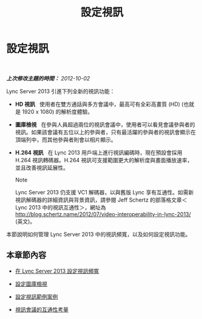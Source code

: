 ﻿---
title: 設定視訊
TOCTitle: 設定視訊
ms:assetid: dadfb7f3-dfd6-4847-b137-17dacafd7368
ms:mtpsurl: https://technet.microsoft.com/zh-tw/library/JJ205307(v=OCS.15)
ms:contentKeyID: 49292509
ms.date: 08/10/2015
mtps_version: v=OCS.15
ms.translationtype: HT
---

# 設定視訊

 

_**上次修改主題的時間：** 2012-10-02_

Lync Server 2013 引進下列全新的視訊功能：

  - **HD 視訊**   使用者在雙方通話與多方會議中，最高可有全彩高畫質 (HD) (也就是 1920 x 1080) 的解析度體驗。

  - **圖庫檢視**   在參與人員超過兩位的視訊會議中，使用者可以看見會議參與者的視訊。如果該會議有五位以上的參與者，只有最活躍的參與者的視訊會顯示在頂端列中，而其他參與者則會以相片顯示。

  - **H.264 視訊**   在 Lync 2013 用戶端上進行視訊編碼時，現在預設會採用 H.264 視訊轉碼器。H.264 視訊可支援範圍更大的解析度與畫面播放速率，並且改善視訊延展性。
    
    > [!NOTE]  
    > Lync Server 2013 仍支援 VC1 解碼器，以與舊版 Lync 享有互通性。如需新視訊解碼器的詳細資訊與背景資訊，請參閱 Jeff Schertz 的部落格文章＜Lync 2013 中的視訊互通性＞，網址為 <a href="http://blog.schertz.name/2012/07/video-interoperability-in-lync-2013/" class="uri">http://blog.schertz.name/2012/07/video-interoperability-in-lync-2013/</a> (英文)。
    


本節說明如何管理 Lync Server 2013 中的視訊頻寬，以及如何設定視訊功能。

## 本章節內容

  - [在 Lync Server 2013 設定視訊頻寬](lync-server-2013-configuring-video-bandwidth.md)

  - [設定圖庫檢視](lync-server-2013-configuring-gallery-view.md)

  - [設定視訊範例案例](lync-server-2013-configuring-video-example-scenarios.md)

  - [視訊會議的互通性考量](lync-server-2013-interoperability-considerations-for-video-conferencing.md)

